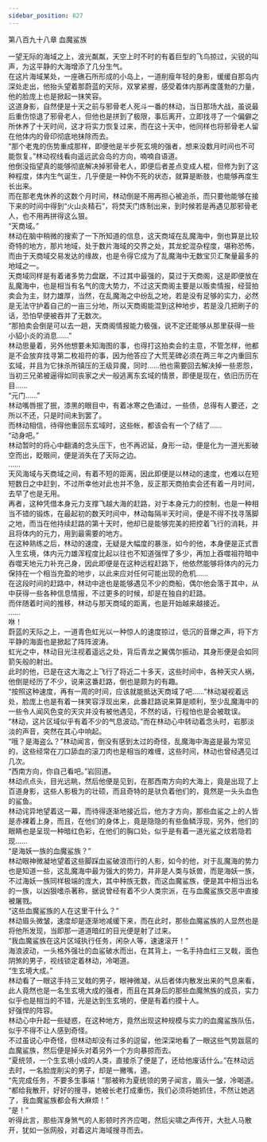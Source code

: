 ```yaml
---
sidebar_position: 827
---
```

 第八百九十八章 血魔鲨族


一望无际的海域之上，波光粼粼，天空上时不时的有着巨型的飞鸟掠过，尖锐的叫声，为这平静的大海增添了几分生气。  
在这片海域某处，一座礁石所形成的小岛上，一道削瘦年轻的身影，缓缓自那岛内深处走出，他抬头望着那蔚蓝的天际，双掌紧握，感受着体内那再度蓬勃的力量，他的脸庞上也是掀起一抹笑容。  
这道身影，自然便是十天之前与邪骨老人死斗一番的林动，当日那场大战，虽说最后重伤惊退了邪骨老人，但他也是拼到了极限，事后离开，立即找寻了一个偏僻之所休养了十天时间，这才将实力恢复过来，而在这十天中，他同样也将邪骨老人留在他体内的骨印彻底地抹除而去。  
“那个老鬼的伤势重成那样，即便他是半步死玄境的强者，想来没数月时间也不可能恢复。”林动视线看向遥远武会岛的方向，喃喃自语道。  
他倒没指望真的能够彻底解决掉邪骨老人，即便后者差点变成人棍，但修为到了这种程度，体内生气诞生，几乎便是一种伪不死的状态，就算是断肢，也能够再度生长出来。  
而在那老鬼休养的这数个月时间，林动倒是不用再担心被追杀，而只要他能够在接下来的时间中得到“火山炎精石”，将焚天门炼制出来，到时候若是再遇见那邪骨老人，也不用再拼得这么狠。  
“天商域。”  
林动在脑中稍微的搜索了一下所知道的信息，这天商域在乱魔海中，倒也算是比较奇特的地方，那片地域，处于数片海域的交界之处，其龙蛇混杂程度，堪称恐怖，而由于天商域交易发达的缘故，也是令得它成为了乱魔海中无数宝贝汇聚量最多的地域之一。  
天商域同样是有着诸多势力盘踞，不过其中最强的，莫过于天商阁，这是即便放在乱魔海中，也是相当有名气的庞大势力，不过这天商阁主要是以贩卖情报，经营拍卖会为主，财力雄厚，当然，在乱魔海之中纷乱之地，若是没有足够的实力，必然是无法守护着自己的一亩三分地，所以天商阁能混到这种地步，若是没几把刷子的话，恐怕早便被吞并了无数次。  
“那拍卖会倒是可以去一趟，天商阁情报能力极强，说不定还能够从那里获得一些小貂小炎的消息……”  
林动思量着，另外他想要未知海图的事，也得打这拍卖会的主意，不管怎样，他都是不会放弃找寻第二枚祖符的事，因为他答应了大荒芜碑必须在两三年之内重回东玄域，并且为它抹杀所镇压的王级异魔，同时……他也需要回去解决掉一些恩怨，当初三兄弟被逼得如同丧家之犬一般逃离东玄域的情景，即便是现在，依旧历历在目……  
“元门……”  
林动嘴唇抿了抿，漆黑的眼目中，有着冰寒之色涌过，一些债，总得有人要还，之所以不还，只是时间未到罢了。  
而林动相信，待得他重回东玄域时，这些帐，都该会有一个了结了……  
“动身吧。”  
林动暂时的将心中翻涌的念头压下，也不再迟延，身形一动，便是化为一道光影破空而出，眨眼间，便是消失在了天际之边。  
……  
天风海域与天商域之间，有着不短的距离，因此即便是以林动的速度，也难以在短短数日之中赶到，不过所幸他对此也并不急，反正那天商拍卖会还有着一月时间，去早了也是无用。  
再者，这种凭借本身元力支撑飞越大海的赶路，对于本身元力的控制，也是一种相当不错的锻炼，在最起初的数天时间中，林动每隔半天时间，便是不得不找寻落脚之地，而当在他持续赶路的第十天时，他却已是能够完美的把控着飞行的消耗，并且将体内的元力，用到最需要的地方。  
在这种熟练之后，林动的速度，无疑是大幅度的暴涨，如今的他，本身便是正式晋入生玄境，体内元力雄浑程度比起以往也不知道强悍了多少，再加上吞噬祖符暗中吞噬天地元力补充己身，因此即便是在这种远程赶路下，他依然能够将体内的元力保持在一个相当充盈的地步，以此来应对任何可能出现的危机……  
在这段时间的赶路中，林动中途也是能够遇见不少的商船，偶尔他会落于其中，从中获得一些各种信息情报，不过更多的时候，却是在独自的赶路。  
而伴随着时间的推移，林动与那天商域的距离，也是开始越来越接近。  
……  
咻！  
蔚蓝的天际之上，一道青色虹光以一种惊人的速度掠过，低沉的音爆之声，将下方平静的海面也是掀起了阵阵波涛。  
虹光之中，林动目光注视着遥远之处，背后青龙之翼偶尔振动，其身形便是会如同箭矢般的射出。  
此时的他，已是在这大海之上飞行了将近二十多天，这些时间中，各种天灾人祸，他倒是经历了不少，说来这番赶路，倒也是颇为的有趣。  
“按照这种速度，再有一周的时间，应该就能抵达天商域了吧……”林动凝视着远处，脸庞上也是有着一抹笑容浮现出来，此番赶路说来算是顺利，至少乱魔海中的一些令人闻风色变的天灾并没有被他遇见，不然的话，行程怕也是会被耽误。  
“林动，这片区域似乎有着不少的气息波动。”而在林动心中转动着念头时，岩那淡淡的声音，突然在其心中响起。  
“哦？是海盗么？”林动闻言，倒没有感到太过的奇怪，乱魔海中海盗是最为常见的，这些经常在刀口舔血的滚刀肉也是相当的难缠，这些时间，林动也曾经遇见过几次。  
“西南方向，你自己看吧。”岩回道。  
林动点点头，目光远眺，然后他便是见到，在那西南方向的大海上，竟是出现了上百道身影，这些人影极为的壮硕，而且奇特的是驮负着他们的，竟然是一头头血色的鲨鱼。  
林动诧异地望着这一幕，而待得逐渐地接近后，他方才方向，那些血鲨之上的人皆是赤裸着上身，而且，在他们的身体上，竟是隐隐的有些鱼鳞浮现，另外，他们的眼睛也是呈现一种暗红色彩，在他们的胸口处，似乎是有着一道光鲨之纹若隐若现……  
“是海妖一族的血魔鲨族？”  
林动眼神微凝地望着这些脚踩血鲨破浪而行的人影，如今的他，对于乱魔海的势力也是知道一些，这乱魔海中最为强大的势力，并非是人类与妖兽，而是海妖一族，不过海妖一族同样极端的庞大，其中种族无数，而这血魔鲨族，便是其中相当出名的一族，以凶狠嗜杀著称，据说曾经有着不少人类宗派，在与血魔鲨族交恶中直接被屠戮。  
“这些血魔鲨族的人在这里干什么？”  
林动眉头微皱，速度却是逐渐地减缓下来，而在此时，那些血魔鲨族的人显然也是将他所发现，当即那一道道暗红的目光便是射了过来。  
“我血魔鲨族在这片区域执行任务，闲杂人等，速速滚开！”  
海浪波动，一头格外强壮的血鲨破水而出，在其背上，一名手持血红三叉戟，面色阴煞的男子，视线锁定着林动，冷喝道。  
“生玄境大成。”  
林动看了一眼这手持三叉戟的男子，眼神微凝，从后者体内散发出来的气息来看，此人竟然也是一名生玄境大成的强者，而且在其身后的那些血魔煞族的成员，实力似乎也是相当的不错，光是达到生玄境的，便是有着约摸十人。  
好强悍的阵容。  
林动心中升起一些疑惑，在这种地方，竟然出现这种规模与实力的血魔鲨族队伍，似乎不得不让人感到奇怪。  
不过虽说心中奇怪，但林动却没有过多的逗留，他深深地看了一眼这些气势跋扈的血魔鲨族，然后便是掉头对着另外一个方向暴掠而去。  
“夏统领，一个生玄境小成的人类，直接杀了便是了，还给他废话什么。”在林动远去时，一名脸庞削尖的男子，却是一撇嘴，道。  
“先完成任务，不要多生事端！”那被称为夏统领的男子闻言，眉头一皱，冷喝道。  
“都给我散开，好好的搜寻，她被长老打成重伤，我们必须将她抓住，不然让她逃了，我血魔鲨族都会有大麻烦！”  
“是！”  
听得此言，那些浑身煞气的人影顿时齐齐应喝，然后尖啸之声传开，大批人马散开，犹如一张网般，对着这片海域搜寻而去。  
  
  
